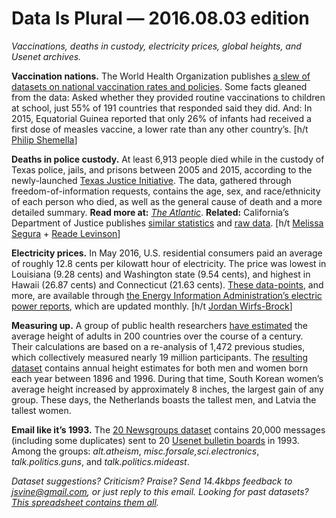 Data Is Plural — 2016.08.03 edition
===================================

*Vaccinations, deaths in custody, electricity prices, global heights, and Usenet archives.*


__Vaccination nations.__ The World Health Organization publishes [a slew of datasets on national vaccination rates and policies](http://www.who.int/immunization/monitoring_surveillance/data/en/). Some facts gleaned from the data: Asked whether they provided routine vaccinations to children at school, just 55% of 191 countries that responded said they did. And: In 2015, Equatorial Guinea reported that only 26% of infants had received a first dose of measles vaccine, a lower rate than any other country’s. [h/t [Philip Shemella](http://opendata.stackexchange.com/questions/7220/vaccination-policies/9345#9345)]


__Deaths in police custody.__ At least 6,913 people died while in the custody of Texas police, jails, and prisons between 2005 and 2015, according to the newly-launched [Texas Justice Initiative](http://texasjusticeinitiative.org/). The data, gathered through freedom-of-information requests, contains the age, sex, and race/ethnicity of each person who died, as well as the general cause of death and a more detailed summary. __Read more at:__ *[The Atlantic](http://www.theatlantic.com/politics/archive/2016/07/7000-deaths-in-custody-texas/493325/)*. __Related:__ California’s Department of Justice publishes [similar statistics](https://openjustice.doj.ca.gov/death-in-custody/overview) and [raw data](https://openjustice.doj.ca.gov/data). [h/t [Melissa Segura](https://twitter.com/MelissaDSegura) + [Reade Levinson](https://twitter.com/readelev)]


__Electricity prices.__ In May 2016, U.S. residential consumers paid an average of roughly 12.8 cents per kilowatt hour of electricity. The price was lowest in Louisiana (9.28 cents) and Washington state (9.54 cents), and highest in Hawaii (26.87 cents) and Connecticut (21.63 cents). [These data-points](http://www.eia.gov/electricity/monthly/epm_table_grapher.cfm?t=epmt_5_06_a), and more, are available through [the Energy Information Administration’s electric power reports](http://www.eia.gov/electricity/monthly/), which are updated monthly. [h/t [Jordan Wirfs-Brock](https://github.com/InsideEnergy/24-energy-stories-CAR16)]


__Measuring up.__ A group of public health researchers [have estimated](https://elifesciences.org/content/5/e13410) the average height of adults in 200 countries over the course of a century. Their calculations are based on a re-analysis of 1,472 previous studies, which collectively measured nearly 19 million participants. The [resulting dataset](http://www.ncdrisc.org/d-height.html) contains annual height estimates for both men and women born each year between 1896 and 1996. During that time, South Korean women’s average height increased by approximately 8 inches, the largest gain of any group. These days, the Netherlands boasts the tallest men, and Latvia the tallest women.


__Email like it’s 1993.__ The [20 Newsgroups dataset](http://qwone.com/~jason/20Newsgroups/) contains 20,000 messages (including some duplicates) sent to 20 [Usenet bulletin boards](https://en.wikipedia.org/wiki/Usenet_newsgroup) in 1993. Among the groups: *alt.atheism*, *misc.forsale,sci.electronics*, *talk.politics.guns*, and *talk.politics.mideast*.


*Dataset suggestions? Criticism? Praise? Send 14.4kbps feedback to <jsvine@gmail.com>, or just reply to this email. Looking for past datasets? [This spreadsheet contains them all](https://docs.google.com/spreadsheets/d/1wZhPLMCHKJvwOkP4juclhjFgqIY8fQFMemwKL2c64vk).*